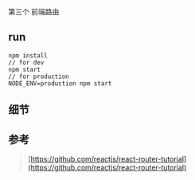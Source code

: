 第三个 前端路由

## run

```
npm install
// for dev
npm start
// for production
NODE_ENV=production npm start
```

## 细节



## 参考

>[https://github.com/reactjs/react-router-tutorial](https://github.com/reactjs/react-router-tutorial)